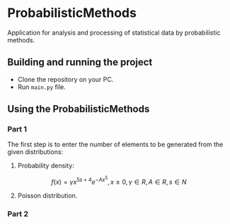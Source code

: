 # ProbabilisticMethods
Application for analysis and processing of statistical data by probabilistic methods.
## Building and running the project
- Clone the repository on your PC.
- Run `main.py` file.
## Using the ProbabilisticMethods
### Part 1
The first step is to enter the number of elements to be generated from the given distributions:
1. Probability density:

$$ f(x) = { γx^{5s+4}e^{-Ax^5}, x ≥ 0, γ ∈ R, A ∈ R, s ∈ N} $$

2. Poisson distribution.

### Part 2

